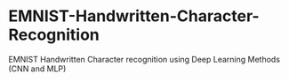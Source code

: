 # EMNIST-Handwritten-Character-Recognition
EMNIST Handwritten Character recognition using Deep Learning Methods (CNN and MLP)

